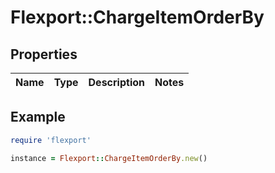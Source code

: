 # Flexport::ChargeItemOrderBy

## Properties

| Name | Type | Description | Notes |
| ---- | ---- | ----------- | ----- |

## Example

```ruby
require 'flexport'

instance = Flexport::ChargeItemOrderBy.new()
```


